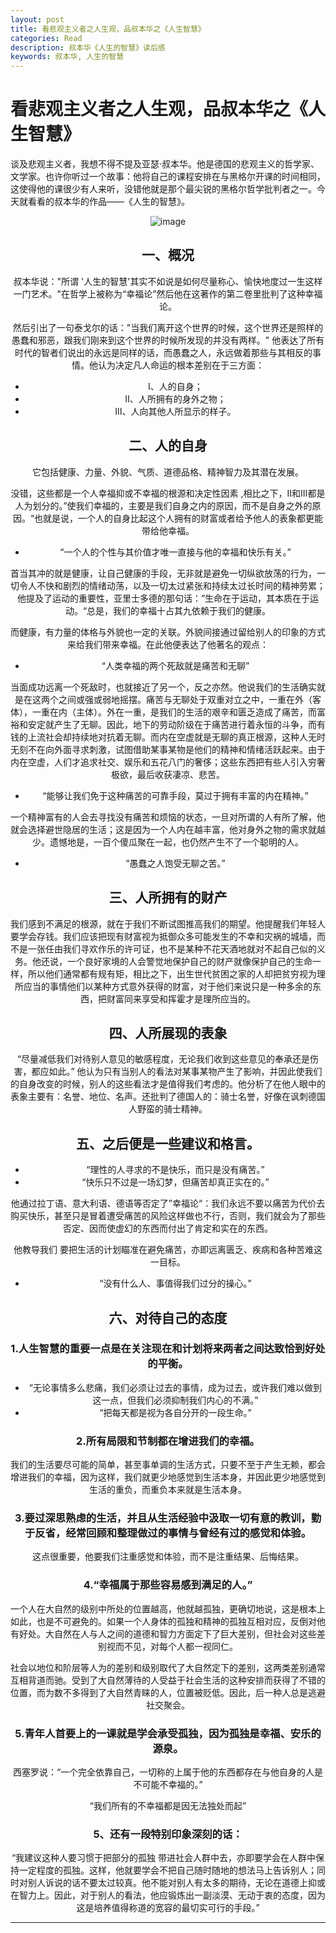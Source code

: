 ```yaml
---
layout: post
title: 看悲观主义者之人生观，品叔本华之《人生智慧》
categories: Read
description: 叔本华《人生的智慧》读后感
keywords: 叔本华, 人生的智慧
---
```


# 看悲观主义者之人生观，品叔本华之《人生智慧》

谈及悲观主义者，我想不得不提及亚瑟·叔本华。他是德国的悲观主义的哲学家、文学家。也许你听过一个故事：他将自己的课程安排在与黑格尔开课的时间相同，这使得他的课很少有人来听，没错他就是那个最尖锐的黑格尔哲学批判者之一。今天就看看的叔本华的作品——《人生的智慧》。

<center>

![image](https://github.com/weakchen007/aiwv.github.io/assets/58799395/5ff5d190-9428-447b-a9ba-4085c5b20071)

<center>

## 一、概况

叔本华说："所谓 '人生的智慧'其实不如说是如何尽量称心、愉快地度过一生这样一门艺术。"在哲学上被称为“幸福论”然后他在这著作的第二卷里批判了这种幸福论。

然后引出了一句泰戈尔的话："当我们离开这个世界的时候，这个世界还是照样的愚蠢和邪恶，跟我们刚来到这个世界的时候所发现的并没有两样。" 他表达了所有时代的智者们说出的永远是同样的话，而愚蠢之人，永远做着那些与其相反的事情。他认为决定凡人命运的根本差别在于三方面：

* Ⅰ、人的自身；
* Ⅱ、人所拥有的身外之物；
* Ⅲ、人向其他人所显示的样子。

## 二、人的自身

它包括健康、力量、外貌、气质、道德品格、精神智力及其潜在发展。

没错，这些都是一个人幸福抑或不幸福的根源和决定性因素 ,相比之下，Ⅱ和Ⅲ都是人为划分的。”使我们幸福的，主要是我们自身之内的原因，而不是自身之外的原因。“也就是说，一个人的自身比起这个人拥有的财富或者给予他人的表象都更能带给他幸福。

* “一个人的个性与其价值才唯一直接与他的幸福和快乐有关。”

首当其冲的就是健康，让自己健康的手段，无非就是避免一切纵欲放荡的行为，一切令人不快和剧烈的情绪动荡，以及一切太过紧张和持续太过长时间的精神劳累；他提及了运动的重要性，亚里士多德的那句话：”生命在于运动，其本质在于运动。“总是，我们的幸福十占其九依赖于我们的健康。

而健康，有力量的体格与外貌也一定的关联。外貌间接通过留给别人的印象的方式来给我们带来幸福。在此他便表达了他著名的观点：

* “人类幸福的两个死敌就是痛苦和无聊”

当面成功远离一个死敌时，也就接近了另一个，反之亦然。他说我们的生活确实就是在这两个之间或强或弱地摇摆。痛苦与无聊处于双重对立之中，一重在外（客体），一重在内（主体）。外在一重，是我们的生活的艰辛和匮乏造成了痛苦，而富裕和安定就产生了无聊。因此，地下的劳动阶级在于痛苦进行着永恒的斗争，而有钱的上流社会却持续地对抗着无聊。而内在空虚就是无聊的真正根源，这种人无时无刻不在向外面寻求刺激，试图借助某事某物是他们的精神和情绪活跃起来。由于内在空虚，人们才追求社交、娱乐和五花八门的奢侈；这些东西把有些人引入穷奢极欲，最后收获凄凉、悲苦。

* “能够让我们免于这种痛苦的可靠手段，莫过于拥有丰富的内在精神。”

一个精神富有的人会去寻找没有痛苦和烦恼的状态，一旦对所谓的人有所了解，他就会选择避世隐居的生活；这是因为一个人内在越丰富，他对身外之物的需求就越少。遗憾地是，一百个傻瓜聚在一起，也仍然产生不了一个聪明的人。

* “愚蠢之人饱受无聊之苦。”

## 三、人所拥有的财产

我们感到不满足的根源，就在于我们不断试图推高我们的期望。他提醒我们年轻人要学会存钱。我们应该把现有财富视为抵御众多可能发生的不幸和灾祸的城墙，而不是一张任由我们寻欢作乐的许可证，也不是某种不花天酒地就对不起自己似的义务。他还说，一个良好家境的人会警觉地保护自己的财产就像保护自己的生命一样，所以他们通常都有规有矩，相比之下，出生世代贫困之家的人却把贫穷视为理所应当的事情他们以某种方式意外获得的财富，对于他们来说只是一种多余的东西，把财富同来享受和挥霍才是理所应当的。

## 四、人所展现的表象

“尽量减低我们对待别人意见的敏感程度，无论我们收到这些意见的奉承还是伤害，都应如此。” 他认为只有当别人的看法对某事某物产生了影响，并因此使我们的自身改变的时候，别人的这些看法才是值得我们考虑的。他分析了在他人眼中的表象主要有：名誉、地位、名声。还批判了德国人的：骑士名誉，好像在讽刺德国人野蛮的骑士精神。

## 五、之后便是一些建议和格言。

* “理性的人寻求的不是快乐，而只是没有痛苦。”
* “快乐只不过是一场幻梦，但痛苦却真正实在的。”

他通过拉丁语、意大利语、德语等否定了”幸福论“：我们永远不要以痛苦为代价去购买快乐，甚至只是冒着遭受痛苦的风险这样做也不行，否则，我们就会为了那些否定、因而使虚幻的东西而付出了肯定和实在的东西。

他教导我们 要把生活的计划瞄准在避免痛苦，亦即远离匮乏、疾病和各种苦难这一目标。

* “没有什么人、事值得我们过分的操心。”

## 六、对待自己的态度

### 1.人生智慧的重要一点是在关注现在和计划将来两者之间达致恰到好处的平衡。

* “无论事情多么悲痛，我们必须让过去的事情，成为过去，或许我们难以做到这一点，但我们必须抑制我们内心的不满。”
* “把每天都是视为各自分开的一段生命。”

### 2.所有局限和节制都在增进我们的幸福。

我们的生活要尽可能的简单，甚至事单调的生活方式，只要不至于产生无赖，都会增进我们的幸福，因为这样，我们就更少地感觉到生活本身，并因此更少地感觉到生活的重负，而重负本来就是生活本身。

### 3.要过深思熟虑的生活，并且从生活经验中汲取一切有意的教训，勤于反省，经常回顾和整理做过的事情与曾经有过的感觉和体验。

这点很重要，他要我们注重感觉和体验，而不是注重结果、后悔结果。

### 4.“幸福属于那些容易感到满足的人。”

一个人在大自然的级别中所处的位置越高，他就越孤独，更确切地说，这是根本上如此，也是不可避免的。如果一个人身体的孤独和精神的孤独互相对应，反倒对他有好处。大自然在人与人之间的道德和智力方面定下了巨大差别，但社会对这些差别视而不见，对每个人都一视同仁。

社会以地位和阶层等人为的差别和级别取代了大自然定下的差别，这两类差别通常互相背道而驰。受到了大自然薄待的人受益于社会生活的这种安排而获得了不错的位置，而为数不多得到了大自然青睐的人，位置被贬低。因此，后一种人总是逃避社交聚会。

### 5.青年人首要上的一课就是学会承受孤独，因为孤独是幸福、安乐的源泉。

西塞罗说：“一个完全依靠自己，一切称的上属于他的东西都存在与他自身的人是不可能不幸福的。”

“我们所有的不幸福都是因无法独处而起”

### 5、还有一段特别印象深刻的话：

“我建议这种人要习惯于把部分的孤独 带进社会人群中去，亦即要学会在人群中保持一定程度的孤独。这样，他就要学会不把自己随时随地的想法马上告诉别人；同时对别人诉说的话不要太过较真。他不能对别人有太多的期待，无论在道德上抑或在智力上。因此，对于别人的看法，他应锻炼出一副淡漠、无动于衷的态度，因为这是培养值得称道的宽容的最切实可行的手段。”

-------------
